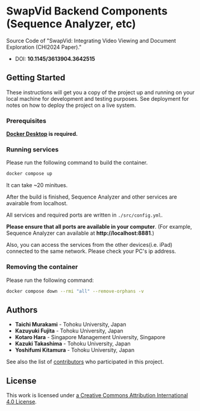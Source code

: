 # SwapVid Backend Components (Sequence Analyzer, etc)

Source Code of "SwapVid: Integrating Video Viewing and Document Exploration (CHI2024 Paper)."

- DOI: **10.1145/3613904.3642515**

## Getting Started

These instructions will get you a copy of the project up and running on your local machine for development and testing purposes. See deployment for notes on how to deploy the project on a live system.

### Prerequisites

**[Docker Desktop](https://www.docker.com/ja-jp/products/docker-desktop/) is required.**

### Running services

Please run the following command to build the container.

```bash
docker compose up
```

It can take ~20 minitues.

After the build is finished, Sequence Analyzer and other services are avairable from localhost.

All services and required ports are written in `./src/config.yml`.

**Please ensure that all ports are available in your computer**. (For example, Sequence Analyzer can available at **http://localhost:8881**.)

Also, you can access the services from the other devices(i.e. iPad) connected to the same network. Please check your PC's ip address.

### Removing the container

Please run the following command:

```bash
docker compose down --rmi "all" --remove-orphans -v
```

## Authors

- **Taichi Murakami** - Tohoku University, Japan
- **Kazuyuki Fujita** - Tohoku University, Japan
- **Kotaro Hara** - Singapore Management University, Singapore
- **Kazuki Takashima** - Tohoku University, Japan
- **Yoshifumi Kitamura** - Tohoku University, Japan

See also the list of [contributors](https://github.com/your/project/contributors) who participated in this project.

## License

This work is licensed under [a Creative Commons Attribution International 4.0 License](https://creativecommons.org/licenses/by/4.0/).
